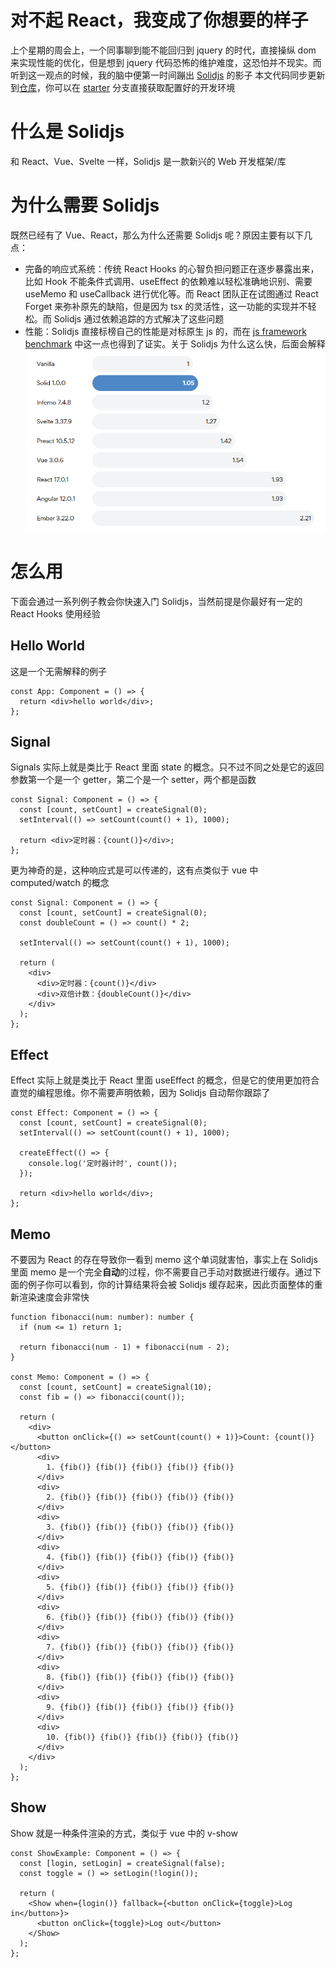 # 对不起 React，我变成了你想要的样子

上个星期的周会上，一个同事聊到能不能回归到 jquery 的时代，直接操纵 dom 来实现性能的优化，但是想到 jquery 代码恐怖的维护难度，这恐怕并不现实。而听到这一观点的时候，我的脑中便第一时间蹦出 [Solidjs](https://www.solidjs.com/) 的影子
本文代码同步更新到[仓库](https://github.com/Flower-F/solidjs-examples)，你可以在 [starter](https://github.com/Flower-F/solidjs-examples/tree/starter) 分支直接获取配置好的开发环境

# 什么是 Solidjs

和 React、Vue、Svelte 一样，Solidjs 是一款新兴的 Web 开发框架/库

# 为什么需要 Solidjs

既然已经有了 Vue、React，那么为什么还需要 Solidjs 呢？原因主要有以下几点：
- 完备的响应式系统：传统 React Hooks 的心智负担问题正在逐步暴露出来，比如 Hook 不能条件式调用、useEffect 的依赖难以轻松准确地识别、需要 useMemo 和 useCallback 进行优化等。而 React 团队正在试图通过 React Forget 来弥补原先的缺陷，但是因为 tsx 的灵活性，这一功能的实现并不轻松。而 Solidjs 通过依赖追踪的方式解决了这些问题
- 性能：Solidjs 直接标榜自己的性能是对标原生 js 的，而在 [js framework benchmark](https://krausest.github.io/js-framework-benchmark/index.html) 中这一点也得到了证实。关于 Solidjs 为什么这么快，后面会解释
![performance compare](./images/performance.png)

# 怎么用

下面会通过一系列例子教会你快速入门 Solidjs，当然前提是你最好有一定的 React Hooks 使用经验

## Hello World

这是一个无需解释的例子
```tsx
const App: Component = () => {
  return <div>hello world</div>;
};
```

## Signal

Signals 实际上就是类比于 React 里面 state 的概念。只不过不同之处是它的返回参数第一个是一个 getter，第二个是一个 setter，两个都是函数
```tsx
const Signal: Component = () => {
  const [count, setCount] = createSignal(0);
  setInterval(() => setCount(count() + 1), 1000);

  return <div>定时器：{count()}</div>;
};
```

更为神奇的是，这种响应式是可以传递的，这有点类似于 vue 中 computed/watch 的概念

```tsx
const Signal: Component = () => {
  const [count, setCount] = createSignal(0);
  const doubleCount = () => count() * 2;

  setInterval(() => setCount(count() + 1), 1000);

  return (
    <div>
      <div>定时器：{count()}</div>
      <div>双倍计数：{doubleCount()}</div>
    </div>
  );
};
```

## Effect

Effect 实际上就是类比于 React 里面 useEffect 的概念，但是它的使用更加符合直觉的编程思维。你不需要声明依赖，因为 Solidjs 自动帮你跟踪了
```tsx
const Effect: Component = () => {
  const [count, setCount] = createSignal(0);
  setInterval(() => setCount(count() + 1), 1000);

  createEffect(() => {
    console.log('定时器计时', count());
  });

  return <div>hello world</div>;
};
```

## Memo
不要因为 React 的存在导致你一看到 memo 这个单词就害怕，事实上在 Solidjs 里面 memo 是一个完全**自动**的过程，你不需要自己手动对数据进行缓存。通过下面的例子你可以看到，你的计算结果将会被 Solidjs 缓存起来，因此页面整体的重新渲染速度会非常快

```tsx
function fibonacci(num: number): number {
  if (num <= 1) return 1;

  return fibonacci(num - 1) + fibonacci(num - 2);
}

const Memo: Component = () => {
  const [count, setCount] = createSignal(10);
  const fib = () => fibonacci(count());

  return (
    <div>
      <button onClick={() => setCount(count() + 1)}>Count: {count()}</button>
      <div>
        1. {fib()} {fib()} {fib()} {fib()} {fib()}
      </div>
      <div>
        2. {fib()} {fib()} {fib()} {fib()} {fib()}
      </div>
      <div>
        3. {fib()} {fib()} {fib()} {fib()} {fib()}
      </div>
      <div>
        4. {fib()} {fib()} {fib()} {fib()} {fib()}
      </div>
      <div>
        5. {fib()} {fib()} {fib()} {fib()} {fib()}
      </div>
      <div>
        6. {fib()} {fib()} {fib()} {fib()} {fib()}
      </div>
      <div>
        7. {fib()} {fib()} {fib()} {fib()} {fib()}
      </div>
      <div>
        8. {fib()} {fib()} {fib()} {fib()} {fib()}
      </div>
      <div>
        9. {fib()} {fib()} {fib()} {fib()} {fib()}
      </div>
      <div>
        10. {fib()} {fib()} {fib()} {fib()} {fib()}
      </div>
    </div>
  );
};
```

## Show

Show 就是一种条件渲染的方式，类似于 vue 中的 v-show

```tsx
const ShowExample: Component = () => {
  const [login, setLogin] = createSignal(false);
  const toggle = () => setLogin(!login());

  return (
    <Show when={login()} fallback={<button onClick={toggle}>Log in</button>}>
      <button onClick={toggle}>Log out</button>
    </Show>
  );
};
```
